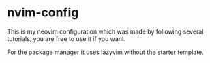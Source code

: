 # nvim-config

This is my neovim configuration which was made by following several tutorials, you are free to use it if you want.

For the package manager it uses lazyvim without the starter template.
